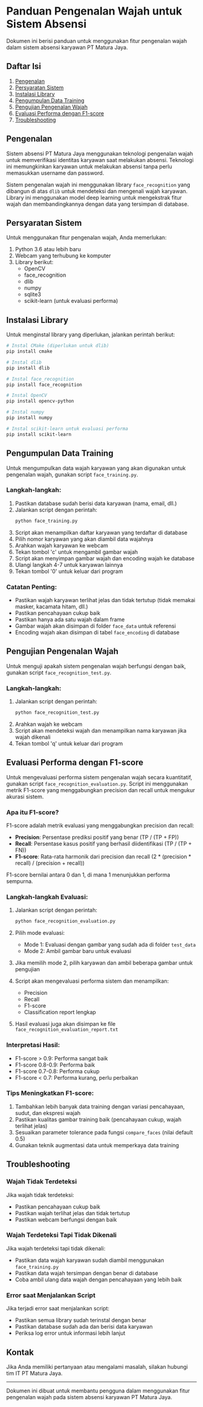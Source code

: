 # Panduan Pengenalan Wajah untuk Sistem Absensi

Dokumen ini berisi panduan untuk menggunakan fitur pengenalan wajah dalam sistem absensi karyawan PT Matura Jaya.

## Daftar Isi

1. [Pengenalan](#pengenalan)
2. [Persyaratan Sistem](#persyaratan-sistem)
3. [Instalasi Library](#instalasi-library)
4. [Pengumpulan Data Training](#pengumpulan-data-training)
5. [Pengujian Pengenalan Wajah](#pengujian-pengenalan-wajah)
6. [Evaluasi Performa dengan F1-score](#evaluasi-performa-dengan-f1-score)
7. [Troubleshooting](#troubleshooting)

## Pengenalan

Sistem absensi PT Matura Jaya menggunakan teknologi pengenalan wajah untuk memverifikasi identitas karyawan saat melakukan absensi. Teknologi ini memungkinkan karyawan untuk melakukan absensi tanpa perlu memasukkan username dan password.

Sistem pengenalan wajah ini menggunakan library `face_recognition` yang dibangun di atas `dlib` untuk mendeteksi dan mengenali wajah karyawan. Library ini menggunakan model deep learning untuk mengekstrak fitur wajah dan membandingkannya dengan data yang tersimpan di database.

## Persyaratan Sistem

Untuk menggunakan fitur pengenalan wajah, Anda memerlukan:

1. Python 3.6 atau lebih baru
2. Webcam yang terhubung ke komputer
3. Library berikut:
   - OpenCV
   - face_recognition
   - dlib
   - numpy
   - sqlite3
   - scikit-learn (untuk evaluasi performa)

## Instalasi Library

Untuk menginstal library yang diperlukan, jalankan perintah berikut:

```bash
# Instal CMake (diperlukan untuk dlib)
pip install cmake

# Instal dlib
pip install dlib

# Instal face_recognition
pip install face_recognition

# Instal OpenCV
pip install opencv-python

# Instal numpy
pip install numpy

# Instal scikit-learn untuk evaluasi performa
pip install scikit-learn
```

## Pengumpulan Data Training

Untuk mengumpulkan data wajah karyawan yang akan digunakan untuk pengenalan wajah, gunakan script `face_training.py`.

### Langkah-langkah:

1. Pastikan database sudah berisi data karyawan (nama, email, dll.)
2. Jalankan script dengan perintah:
   ```bash
   python face_training.py
   ```
3. Script akan menampilkan daftar karyawan yang terdaftar di database
4. Pilih nomor karyawan yang akan diambil data wajahnya
5. Arahkan wajah karyawan ke webcam
6. Tekan tombol 'c' untuk mengambil gambar wajah
7. Script akan menyimpan gambar wajah dan encoding wajah ke database
8. Ulangi langkah 4-7 untuk karyawan lainnya
9. Tekan tombol '0' untuk keluar dari program

### Catatan Penting:

- Pastikan wajah karyawan terlihat jelas dan tidak tertutup (tidak memakai masker, kacamata hitam, dll.)
- Pastikan pencahayaan cukup baik
- Pastikan hanya ada satu wajah dalam frame
- Gambar wajah akan disimpan di folder `face_data` untuk referensi
- Encoding wajah akan disimpan di tabel `face_encoding` di database

## Pengujian Pengenalan Wajah

Untuk menguji apakah sistem pengenalan wajah berfungsi dengan baik, gunakan script `face_recognition_test.py`.

### Langkah-langkah:

1. Jalankan script dengan perintah:
   ```bash
   python face_recognition_test.py
   ```
2. Arahkan wajah ke webcam
3. Script akan mendeteksi wajah dan menampilkan nama karyawan jika wajah dikenali
4. Tekan tombol 'q' untuk keluar dari program

## Evaluasi Performa dengan F1-score

Untuk mengevaluasi performa sistem pengenalan wajah secara kuantitatif, gunakan script `face_recognition_evaluation.py`. Script ini menggunakan metrik F1-score yang menggabungkan precision dan recall untuk mengukur akurasi sistem.

### Apa itu F1-score?

F1-score adalah metrik evaluasi yang menggabungkan precision dan recall:

- **Precision**: Persentase prediksi positif yang benar (TP / (TP + FP))
- **Recall**: Persentase kasus positif yang berhasil diidentifikasi (TP / (TP + FN))
- **F1-score**: Rata-rata harmonik dari precision dan recall (2 * (precision * recall) / (precision + recall))

F1-score bernilai antara 0 dan 1, di mana 1 menunjukkan performa sempurna.

### Langkah-langkah Evaluasi:

1. Jalankan script dengan perintah:
   ```bash
   python face_recognition_evaluation.py
   ```

2. Pilih mode evaluasi:
   - Mode 1: Evaluasi dengan gambar yang sudah ada di folder `test_data`
   - Mode 2: Ambil gambar baru untuk evaluasi

3. Jika memilih mode 2, pilih karyawan dan ambil beberapa gambar untuk pengujian

4. Script akan mengevaluasi performa sistem dan menampilkan:
   - Precision
   - Recall
   - F1-score
   - Classification report lengkap

5. Hasil evaluasi juga akan disimpan ke file `face_recognition_evaluation_report.txt`

### Interpretasi Hasil:

- F1-score > 0.9: Performa sangat baik
- F1-score 0.8-0.9: Performa baik
- F1-score 0.7-0.8: Performa cukup
- F1-score < 0.7: Performa kurang, perlu perbaikan

### Tips Meningkatkan F1-score:

1. Tambahkan lebih banyak data training dengan variasi pencahayaan, sudut, dan ekspresi wajah
2. Pastikan kualitas gambar training baik (pencahayaan cukup, wajah terlihat jelas)
3. Sesuaikan parameter tolerance pada fungsi `compare_faces` (nilai default 0.5)
4. Gunakan teknik augmentasi data untuk memperkaya data training

## Troubleshooting

### Wajah Tidak Terdeteksi

Jika wajah tidak terdeteksi:
- Pastikan pencahayaan cukup baik
- Pastikan wajah terlihat jelas dan tidak tertutup
- Pastikan webcam berfungsi dengan baik

### Wajah Terdeteksi Tapi Tidak Dikenali

Jika wajah terdeteksi tapi tidak dikenali:
- Pastikan data wajah karyawan sudah diambil menggunakan `face_training.py`
- Pastikan data wajah tersimpan dengan benar di database
- Coba ambil ulang data wajah dengan pencahayaan yang lebih baik

### Error saat Menjalankan Script

Jika terjadi error saat menjalankan script:
- Pastikan semua library sudah terinstal dengan benar
- Pastikan database sudah ada dan berisi data karyawan
- Periksa log error untuk informasi lebih lanjut

## Kontak

Jika Anda memiliki pertanyaan atau mengalami masalah, silakan hubungi tim IT PT Matura Jaya.

---

Dokumen ini dibuat untuk membantu pengguna dalam menggunakan fitur pengenalan wajah pada sistem absensi karyawan PT Matura Jaya.
